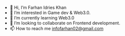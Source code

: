 - 👋 Hi, I’m Farhan Idries Khan
- 👀 I’m interested in Game dev & Web3.0.
- 🌱 I’m currently learning Web3.0
- 💞️ I’m looking to collaborate on Frontend development.
- 📫 How to reach me infofarhan02@gmail.com

<!---
farhank20/farhank20 is a ✨ special ✨ repository because its `README.md` (this file) appears on your GitHub profile.
You can click the Preview link to take a look at your changes.
--->
